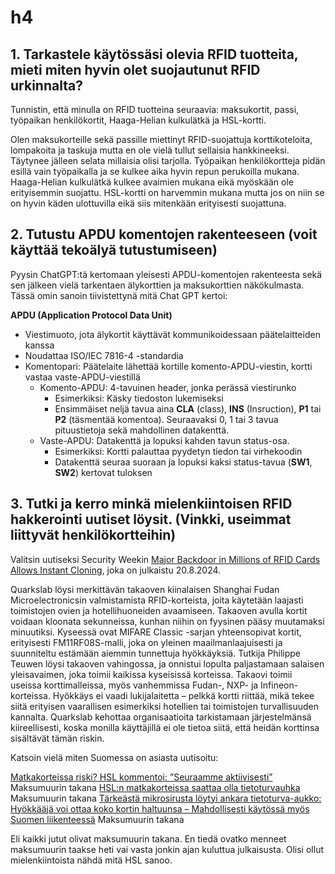# h4

## 1. Tarkastele käytössäsi olevia RFID tuotteita, mieti miten hyvin olet suojautunut RFID urkinnalta?

Tunnistin, että minulla on RFID tuotteina seuraavia: maksukortit, passi, työpaikan henkilökortit, Haaga-Helian kulkulätkä ja HSL-kortti.

Olen maksukorteille sekä  passille miettinyt RFID-suojattuja korttikoteloita, lompakoita ja taskuja mutta en ole vielä tullut sellaisia hankkineeksi. Täytynee jälleen selata millaisia olisi tarjolla. Työpaikan henkilökortteja pidän esillä vain työpaikalla ja se kulkee aika hyvin repun perukoilla mukana. Haaga-Helian kulkulätkä kulkee avaimien mukana eikä myöskään ole erityisemmin suojattu.  HSL-kortti on harvemmin mukana mutta jos on niin se on hyvin käden ulottuvilla eikä siis  mitenkään erityisesti suojattuna.

## 2. Tutustu APDU komentojen rakenteeseen (voit käyttää tekoälyä tutustumiseen)

Pyysin ChatGPT:tä kertomaan yleisesti APDU-komentojen rakenteesta sekä sen jälkeen vielä tarkentaen älykorttien ja maksukorttien näkökulmasta. Tässä omin sanoin tiivistettynä mitä Chat GPT kertoi:

**APDU (Application Protocol Data Unit)**

- Viestimuoto, jota älykortit käyttävät kommunikoidessaan päätelaitteiden kanssa
- Noudattaa ISO/IEC 7816-4 -standardia
- Komentopari: Päätelaite lähettää kortille komento-APDU-viestin, kortti vastaa vaste-APDU-viestillä
  - Komento-APDU: 4-tavuinen header, jonka perässä viestirunko
    - Esimerkiksi: Käsky tiedoston lukemiseksi
    - Ensimmäiset neljä tavua aina **CLA** (class), **INS** (Insruction), **P1** tai **P2** (täsmentää komentoa). Seuraavaksi 0, 1 tai 3 tavua pituustietoja sekä mahdollinen datakenttä.
  - Vaste-APDU: Datakenttä ja lopuksi kahden tavun status-osa.
    - Esimerkiksi: Kortti palauttaa pyydetyn tiedon tai virhekoodin
    - Datakenttä seuraa suoraan ja lopuksi kaksi status-tavua (**SW1**, **SW2**) kertovat tuloksen


## 3. Tutki ja kerro minkä mielenkiintoisen RFID hakkerointi uutiset löysit. (Vinkki, useimmat liittyvät henkilökortteihin)

Valitsin uutiseksi Security Weekin [Major Backdoor in Millions of RFID Cards Allows Instant Cloning](https://www.securityweek.com/major-backdoor-in-millions-of-rfid-cards-allows-instant-cloning/), joka on julkaistu 20.8.2024.

Quarkslab löysi merkittävän takaoven kiinalaisen Shanghai Fudan Microelectronicsin valmistamista RFID-korteista, joita käytetään laajasti toimistojen ovien ja hotellihuoneiden avaamiseen. Takaoven avulla kortit voidaan kloonata sekunneissa, kunhan niihin on fyysinen pääsy muutamaksi minuutiksi. Kyseessä ovat MIFARE Classic -sarjan yhteensopivat kortit, erityisesti FM11RF08S-malli, joka on yleinen maailmanlaajuisesti ja suunniteltu estämään aiemmin tunnettuja hyökkäyksiä. Tutkija Philippe Teuwen löysi takaoven vahingossa, ja onnistui lopulta paljastamaan salaisen yleisavaimen, joka toimii kaikissa kyseisissä korteissa. Takaovi toimii useissa korttimalleissa, myös vanhemmissa Fudan-, NXP- ja Infineon-korteissa. Hyökkäys ei vaadi lukijalaitetta – pelkkä kortti riittää, mikä tekee siitä erityisen vaarallisen esimerkiksi hotellien tai toimistojen turvallisuuden kannalta. Quarkslab kehottaa organisaatioita tarkistamaan järjestelmänsä kiireellisesti, koska monilla käyttäjillä ei ole tietoa siitä, että heidän korttinsa sisältävät tämän riskin.

Katsoin vielä miten Suomessa on asiasta uutisoitu:

[Matkakorteissa riski? HSL kommentoi: ”Seuraamme aktiivisesti”](https://www.iltalehti.fi/digiuutiset/a/e387ae27-1d30-471d-b412-4ecd51a69e41) Maksumuurin takana
[HSL:n matkakorteissa saattaa olla tietoturvauhka](https://www.tivi.fi/uutiset/tv/9e2c8ea3-2055-4045-95a7-418c1bed1a97?ref=ampparit:c57e) Maksumuurin takana
[Tärkeästä mikrosirusta löytyi ankara tietoturva-aukko: Hyökkääjä voi ottaa koko kortin haltuunsa – Mahdollisesti käytössä myös Suomen liikenteessä](https://www.tekniikkatalous.fi/uutiset/tt/6030e6c7-ba73-4f31-9e0e-0918755a9052?ref=ampparit:b2de) Maksumuurin takana

Eli kaikki jutut olivat maksumuurin takana. En tiedä ovatko menneet maksumuurin taakse heti vai vasta jonkin ajan kuluttua julkaisusta. Olisi ollut mielenkiintoista nähdä mitä HSL sanoo.
